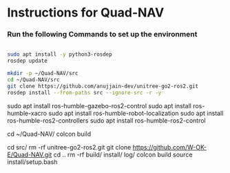 # Instructions for Quad-NAV
### Run the following Commands to set up the environment

```bash

sudo apt install -y python3-rosdep
rosdep update

mkdir -p ~/Quad-NAV/src
cd ~/Quad-NAV/src
git clone https://github.com/anujjain-dev/unitree-go2-ros2.git
rosdep install --from-paths src --ignore-src -r -y
```

sudo apt install ros-humble-gazebo-ros2-control
sudo apt install ros-humble-xacro
sudo apt install ros-humble-robot-localization
sudo apt install ros-humble-ros2-controllers
sudo apt install ros-humble-ros2-control

cd ~/Quad-NAV/
colcon build

cd src/
rm -rf unitree-go2-ros2.git
git clone https://github.com/W-OK-E/Quad-NAV.git
cd ..
rm -rf build/ install/ log/
colcon build
source install/setup.bash
